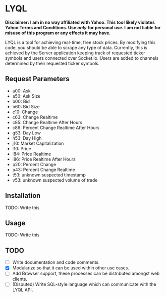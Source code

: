 # LYQL
**Disclaimer: I am in no way affiliated with Yahoo. This tool likely violates Yahoo Terms and Conditions. Use *only* for personal use. I am not liable for misuse of this program or any effects it may have.**

LYQL is a tool for achieving real-time, free stock prices. By modifying this code, you should be able to scrape any type of data. Currently, this is achieved by the Server application keeping track of requested ticker symbols and users connected over Socket.io. Users are added to channels determined by their requested ticker symbols.

## Request Parameters
* a00: Ask
* a50: Ask Size
* b00: Bid
* b60: Bid Size
* c10: Change
* c63: Change Realtime
* c85: Change Realtime After Hours
* c86: Percent Change Realtime After Hours
* g53: Day Low
* h53: Day High
* j10: Market Capitalization
* l10: Price
* l84: Price Realtime
* l86: Price Realtime After Hours
* p20: Percent Change
* p43: Percent Change Realtime
* t53: unknown suspected timestamp
* v53: unknown suspected volume of trade

## Installation
TODO: Write this

## Usage
TODO: Write this

## TODO
- [ ] Write documentation and code comments.
- [x] Modularize so that it can be used within other use cases.
- [ ] Add Browser support, these processes can be distributed amongst web clients.
- [ ] \(Disputed\) Write SQL-style language which can communicate with the LYQL API.
